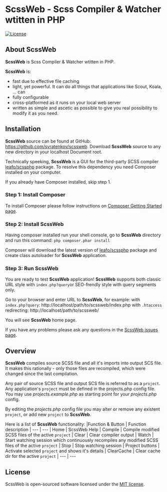 ﻿# ScssWeb - Scss Compiler & Watcher wtitten in PHP

[![License](https://poser.pugx.org/laravel/framework/license.svg)](https://packagist.org/packages/laravel/framework)

## About ScssWeb

**ScssWeb** is Scss Compiler & Watcher wtitten in PHP.

**ScssWeb** is:
 - fast due to effective file caching
 - light, yet powerful. It can do all things that applications like Scout, Koala, ... can
 - fully configurable
 - cross-platformed as it runs on your local web server
 - written as simple and ascetic as possible to give you real
   possibility to modify it as you need.
   
## Installation

**ScssWeb** source can be found at GitHub:  https://github.com/svratenkov/scssweb. Download **ScssWeb** source to any new directory in your localhost Document root.

Technically speeking, **ScssWeb** is a GUI for the third-party SCSS compiler [leafo/scssphp](https://github.com/leafo/scssphp) package. To resolve this dependency you need Composer installed on your computer. 

If you already have Composer installed, skip step 1. 

### Step 1: Install Composer

To install Composer please follow instructions on [Composer Getting Started page](https://getcomposer.org/doc/00-intro.md).

### Step 2: Install ScssWeb

Having composer installed run your shell console, go to **ScssWeb** directory and run this command:
```php composer.phar install```

Composer will download the latest version of [leafo/scssphp](https://github.com/leafo/scssphp) package and create class autoloader for **ScssWeb** application.

### Step 3: Run ScssWeb

You are ready to test **ScssWeb** application!
**ScssWeb** supports both classic URL style with `index.php?query`or
SEO-frendly style with query segments only.

Go to your browser and enter URL to **ScssWeb**, for example:
with `index.php?query`: http://localhost/path/to/scssweb/index.php
with `.htaccess` redirecting: http://localhost/path/to/scssweb/

You will see **ScssWeb** home page.

If you have any problems please ask any questions in the [ScssWeb issues page](https://github.com/svratenkov/scssweb/issues).

## Overview

**ScssWeb** compiles source SCSS file and all it's imports into output SCS file.
It makes this rationally - only those files are recompiled, which were changed since the last compilation.

Any pair of source SCSS file and output SCS file is referred to as a <code>project</code>. Any application's <code>project</code> must be defined in the projects.php config file. 	You may use *projects.example.php* as starting point for your *projects.php* config.

By editing the *projects.php* config file you may alter or remove any existent <code>project</code>, or add new <code>project</code> to **ScssWeb**.

Here is a list of **ScssWeb** functionality:
|Function & Button | Function description
| ---              | ---
| Home             | ScssWeb Help
| Compile          | Compile modified SCSS files of the active <code>project</code>
| Clear            | Clear compiler output
| Watch            | Start watching session which continuously recompiles any modified SCSS files of the active <code>project</code>
| Stop             | Stop watching session
| Project buttons  | Activate selected <code>project</code> and shows it's details
| ClearCache       | Clear cache dir for the active <code>project</code>
| ---              | ---

## License

ScssWeb is open-sourced software licensed under the [MIT license](http://opensource.org/licenses/MIT).

